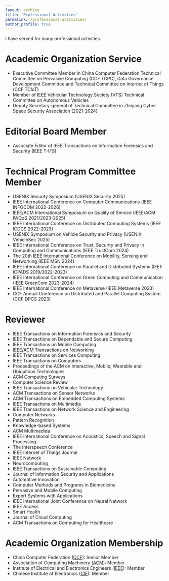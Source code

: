 ```yaml
---
layout: archive
title: "Professional Activities"
permalink: /professional-activities/
author_profile: true
---
```

I have served for many professional activities.

Academic Organization Service
======
* Executive Committee Member in China Computer Federation Technical Committee on Pervasive Computing (CCF TCPC), Data Governance Development Committee and Technical Committee on Internet of Things (CCF TCIoT)
* Member of IEEE Vehicular Technology Society (VTS) Technical Committee on Autonomous Vehicles
* Deputy Secretary-general of Technical Committee in Zhejiang Cyber Space Security Association (2021-2024)

Editorial Board Member
======
* Associate Editor of IEEE Transactions on Information Forensics and Security (IEEE T-IFS)

Technical Program Committee Member
======
* USENIX Security Symposium (USENIX Security 2025)
* IEEE International Conference on Computer Communications (IEEE INFOCOM 2022-2026)
* IEEE/ACM International Symposium on Quality of Service (IEEE/ACM IWQoS 2021/2023-2025)
* IEEE International Conference on Distributed Computing Systems (IEEE ICDCS 2022-2023)
* USENIX Symposium on Vehicle Security and Privacy (USENIX VehicleSec 2025)
* IEEE International Conference on Trust, Security and Privacy in Computing and Communications (IEEE TrustCom 2024)
* The 20th IEEE International Conference on Mobility, Sensing and Networking (IEEE MSN 2024)
* IEEE International Conference on Parallel and Distributed Systems (IEEE ICPADS 2019/2022-2023)
* IEEE International Conference on Green Computing and Communication (IEEE GreenCom 2023-2024)
* IEEE International Conference on Metaverse (IEEE Metaverse 2023)
* CCF Annual Conference on Distributed and Parallel Computing System (CCF DPCS 2023)

Reviewer
======
* IEEE Transactions on Information Forensics and Security
* IEEE Transactions on Dependable and Secure Computing
* IEEE Transactions on Mobile Computing
* IEEE/ACM Transactions on Networking
* IEEE Transactions on Services Computing
* IEEE Transactions on Computers
* Proceedings of the ACM on Interactive, Mobile, Wearable and Ubiquitous Technologies
* ACM Computing Surveys
* Computer Science Review
* IEEE Transactions on Vehicular Technology
* ACM Transactions on Sensor Networks
* ACM Transactions on Embedded Computing Systems
* IEEE Transactions on Multimedia
* IEEE Transactions on Network Science and Engineering
* Computer Networks
* Pattern Recognition
* Knowledge-based Systems
* ACM Multimedida
* IEEE International Conference on Acoustics, Speech and Signal Processing
* The Interspeech Conference
* IEEE Internet of Things Journal
* IEEE Network
* Neurocomputing
* IEEE Transactions on Sustainable Computing
* Journal of Information Security and Applications
* Automotive Innovation
* Computer Methods and Programs in Biomedicine
* Pervasive and Mobile Computing
* Expert Systems with Applications
* IEEE International Joint Conference on Neural Network 
* IEEE Access
* Smart Health
* Journal of Cloud Computing
* ACM Transactions on Computing for Healthcare

Academic Organization Membership
======
* China Computer Federation ([CCF](https://www.ccf.org.cn/)): Senior Member
* Association of Computing Machinery ([ACM](https://www.acm.org/)): Member
* Institute of Electrical and Electronics Engineers ([IEEE](https://www.ieee.org)): Member
* Chinese Institute of Electronics ([CIE](https://www.cie.org.cn/)): Member